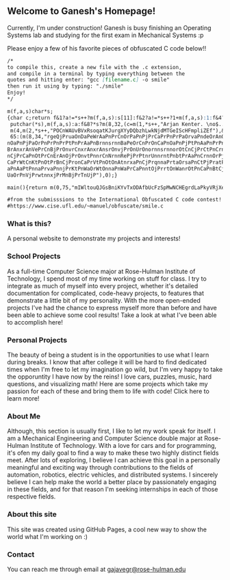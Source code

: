 ## Welcome to Ganesh's Homepage!

Currently, I'm under construction! Ganesh is busy finishing an Operating Systems lab and studying for the first exam in Mechanical Systems :p

Please enjoy a few of his favorite pieces of obfuscated C code below!!


```markdown
/*
to compile this, create a new file with the .c extension,
and compile in a terminal by typing everything between the
quotes and hitting enter: "gcc [filename.c] -o smile"
then run it using by typing: "./smile"
Enjoy!
*/

m(f,a,s)char*s;
{char c;return f&1?a!=*s++?m(f,a,s):s[11]:f&2?a!=*s++?1+m(f,a,s):1:f&4?a--?
 putchar(*s),m(f,a,s):a:f&8?*s?m(8,32,(c=m(1,*s++,"Arjan Kenter. \no$../.\""),
 m(4,m(2,*s++,"POCnWAUvBVxRsoqatKJurgXYyDQbzhLwkNjdMTGeIScHFmpliZEf"),&c),s)):
 65:(m(8,34,"rgeQjPruaOnDaPeWrAaPnPrCnOrPaPnPjPrCaPrPnPrPaOrvaPndeOrAnOrPnOrP\
nOaPnPjPaOrPnPrPnPrPtPnPrAaPnBrnnsrnnBaPeOrCnPrOnCaPnOaPnPjPtPnAaPnPrPnPrCaPn\
BrAnxrAnVePrCnBjPrOnvrCnxrAnxrAnsrOnvjPrOnUrOnornnsrnnorOtCnCjPrCtPnCrnnirWtP\
nCjPrCaPnOtPrCnErAnOjPrOnvtPnnrCnNrnnRePjPrPtnrUnnrntPnbtPrAaPnCrnnOrPjPrRtPn\
CaPrWtCnKtPnOtPrBnCjPronCaPrVtPnOtOnAtnrxaPnCjPrqnnaPrtaOrsaPnCtPjPratPnnaPrA\
aPnAaPtPnnaPrvaPnnjPrKtPnWaOrWtOnnaPnWaPrCaPnntOjPrrtOnWanrOtPnCaPnBtCjPrYtOn\
UaOrPnVjPrwtnnxjPrMnBjPrTnUjP"),0);}

main(){return m(0,75,"mIWltouQJGsBniKYvTxODAfbUcFzSpMwNCHEgrdLaPkyVRjXeqZh");}

#from the submisssions to the International Obfuscated C code contest!
#https://www.cise.ufl.edu/~manuel/obfuscate/smile.c

```
### What is this?
A personal website to demonstrate my projects and interests!

### School Projects

As a full-time Computer Science major at Rose-Hulman Institute of Technology, I spend most of my time working on stuff for class. I try to integrate as much of myself into every project, whether it's detailed documentation for complicated, code-heavy projects, to features that demonstrate a little bit of my personality. With the more open-ended projects I've had the chance to express myself more than before and have been able to achieve some cool results! Take a look at what I've been able to accomplish here!


### Personal Projects

The beauty of being a student is in the opportunities to use what I learn during breaks. I know that after college it will be hard to find dedicated times when I'm free to let my imagination go wild, but I'm very happy to take the opporuntity I have now by the reins! I love cars, puzzles, music, hard questions, and visualizing math! Here are some projects which take my passion for each of these and bring them to life with code! Click here to learn more!

### About Me

Although, this section is usually first, I like to let my work speak for itself. I am a Mechanical Engineering and Computer Science double major at Rose-Hulman Institute of Technology. With a love for cars and for programming, it's ofen my daily goal to find a way to make these two highly distinct fields meet. After lots of exploring, I believe I can achieve this goal in a personally meaningful and exciting way through contributions to the fields of automation, robotics, electric vehicles, and distributed systems. I sincerely believe I can help make the world a better place by passionately engaging in these fields, and for that reason I'm seeking internships in each of those respective fields.

### About this site

This site was created using GitHub Pages, a cool new way to show the world what I'm working on :)

### Contact

You can reach me through email at [gajavegr@rose-hulman.edu](gajavegr@rose-hulman.edu)
